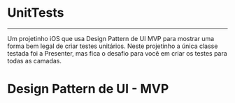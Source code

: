 # UnitTests

---

Um projetinho iOS que usa Design Pattern de UI MVP para mostrar uma forma bem legal de criar testes unitários. Neste projetinho a única classe testada foi a Presenter, mas fica o desafio para você em criar os testes para todas as camadas.

# Design Pattern de UI - MVP

